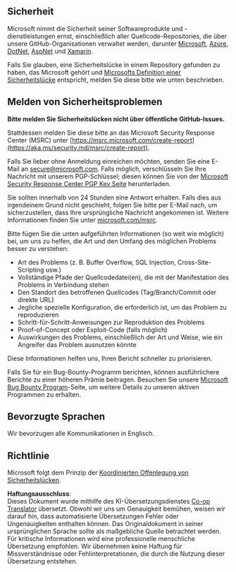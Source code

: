 <!--
CO_OP_TRANSLATOR_METADATA:
{
  "original_hash": "57f14126c1c6add76b3aef3844dfe4e3",
  "translation_date": "2025-03-27T03:23:01+00:00",
  "source_file": "SECURITY.md",
  "language_code": "de"
}
-->
## Sicherheit

Microsoft nimmt die Sicherheit seiner Softwareprodukte und -dienstleistungen ernst, einschließlich aller Quellcode-Repositories, die über unsere GitHub-Organisationen verwaltet werden, darunter [Microsoft](https://github.com/Microsoft), [Azure](https://github.com/Azure), [DotNet](https://github.com/dotnet), [AspNet](https://github.com/aspnet) und [Xamarin](https://github.com/xamarin).

Falls Sie glauben, eine Sicherheitslücke in einem Repository gefunden zu haben, das Microsoft gehört und [Microsofts Definition einer Sicherheitslücke](https://aka.ms/security.md/definition) entspricht, melden Sie diese bitte wie unten beschrieben.

## Melden von Sicherheitsproblemen

**Bitte melden Sie Sicherheitslücken nicht über öffentliche GitHub-Issues.**

Stattdessen melden Sie diese bitte an das Microsoft Security Response Center (MSRC) unter [https://msrc.microsoft.com/create-report](https://aka.ms/security.md/msrc/create-report).

Falls Sie lieber ohne Anmeldung einreichen möchten, senden Sie eine E-Mail an [secure@microsoft.com](mailto:secure@microsoft.com). Falls möglich, verschlüsseln Sie Ihre Nachricht mit unserem PGP-Schlüssel; diesen können Sie von der [Microsoft Security Response Center PGP Key Seite](https://aka.ms/security.md/msrc/pgp) herunterladen.

Sie sollten innerhalb von 24 Stunden eine Antwort erhalten. Falls dies aus irgendeinem Grund nicht geschieht, folgen Sie bitte per E-Mail nach, um sicherzustellen, dass Ihre ursprüngliche Nachricht angekommen ist. Weitere Informationen finden Sie unter [microsoft.com/msrc](https://www.microsoft.com/msrc).

Bitte fügen Sie die unten aufgeführten Informationen (so weit wie möglich) bei, um uns zu helfen, die Art und den Umfang des möglichen Problems besser zu verstehen:

  * Art des Problems (z. B. Buffer Overflow, SQL Injection, Cross-Site-Scripting usw.)
  * Vollständige Pfade der Quellcodedatei(en), die mit der Manifestation des Problems in Verbindung stehen
  * Den Standort des betroffenen Quellcodes (Tag/Branch/Commit oder direkte URL)
  * Jegliche spezielle Konfiguration, die erforderlich ist, um das Problem zu reproduzieren
  * Schritt-für-Schritt-Anweisungen zur Reproduktion des Problems
  * Proof-of-Concept oder Exploit-Code (falls möglich)
  * Auswirkungen des Problems, einschließlich der Art und Weise, wie ein Angreifer das Problem ausnutzen könnte

Diese Informationen helfen uns, Ihren Bericht schneller zu priorisieren.

Falls Sie für ein Bug-Bounty-Programm berichten, können ausführlichere Berichte zu einer höheren Prämie beitragen. Besuchen Sie unsere [Microsoft Bug Bounty Program](https://aka.ms/security.md/msrc/bounty)-Seite, um weitere Details zu unseren aktiven Programmen zu erhalten.

## Bevorzugte Sprachen

Wir bevorzugen alle Kommunikationen in Englisch.

## Richtlinie

Microsoft folgt dem Prinzip der [Koordinierten Offenlegung von Sicherheitslücken](https://aka.ms/security.md/cvd).

**Haftungsausschluss**:  
Dieses Dokument wurde mithilfe des KI-Übersetzungsdienstes [Co-op Translator](https://github.com/Azure/co-op-translator) übersetzt. Obwohl wir uns um Genauigkeit bemühen, weisen wir darauf hin, dass automatisierte Übersetzungen Fehler oder Ungenauigkeiten enthalten können. Das Originaldokument in seiner ursprünglichen Sprache sollte als maßgebliche Quelle betrachtet werden. Für kritische Informationen wird eine professionelle menschliche Übersetzung empfohlen. Wir übernehmen keine Haftung für Missverständnisse oder Fehlinterpretationen, die durch die Nutzung dieser Übersetzung entstehen.